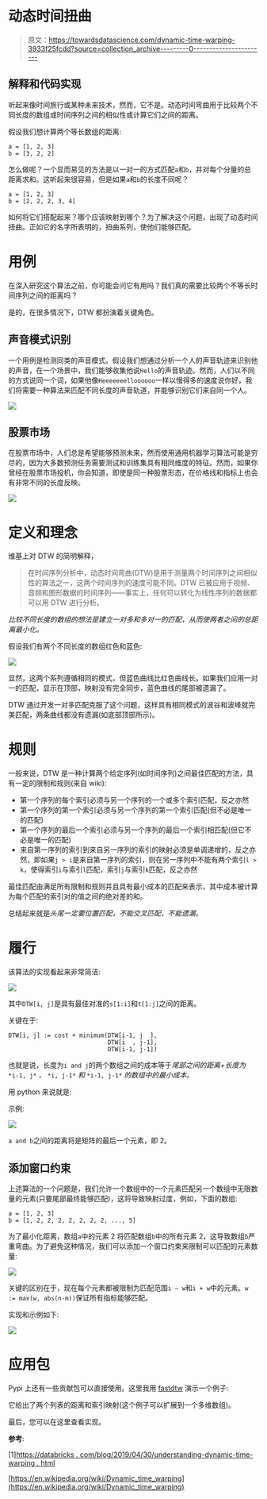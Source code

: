 # 动态时间扭曲

> 原文：<https://towardsdatascience.com/dynamic-time-warping-3933f25fcdd?source=collection_archive---------0----------------------->

## 解释和代码实现

听起来像时间旅行或某种未来技术，然而，它不是。动态时间弯曲用于比较两个不同长度的数组或时间序列之间的相似性或计算它们之间的距离。

假设我们想计算两个等长数组的距离:

```
a = [1, 2, 3]
b = [3, 2, 2]
```

怎么做呢？一个显而易见的方法是以一对一的方式匹配`a`和`b`，并对每个分量的总距离求和。这听起来很容易，但是如果`a`和`b`的长度不同呢？

```
a = [1, 2, 3]
b = [2, 2, 2, 3, 4]
```

如何将它们搭配起来？哪个应该映射到哪个？为了解决这个问题，出现了动态时间扭曲。正如它的名字所表明的，扭曲系列，使他们能够匹配。

# 用例

在深入研究这个算法之前，你可能会问它有用吗？我们真的需要比较两个不等长时间序列之间的距离吗？

是的，在很多情况下，DTW 都扮演着关键角色。

## 声音模式识别

一个用例是检测同类的声音模式。假设我们想通过分析一个人的声音轨迹来识别他的声音，在一个场景中，我们能够收集他说`Hello`的声音轨迹。然而，人们以不同的方式说同一个词，如果他像`Heeeeeeelloooooo`一样以慢得多的速度说你好，我们将需要一种算法来匹配不同长度的声音轨道，并能够识别它们来自同一个人。

![](img/f6a25feadbb47464be881ab5e42e222c.png)

## 股票市场

在股票市场中，人们总是希望能够预测未来，然而使用通用机器学习算法可能是穷尽的，因为大多数预测任务需要测试和训练集具有相同维度的特征。然而，如果你曾经在股票市场投机，你会知道，即使是同一种股票形态，在价格线和指标上也会有非常不同的长度反映。

![](img/09a62d1639611bf218bb3a48890f22d8.png)

# 定义和理念

维基上对 DTW 的简明解释，

> 在时间序列分析中，动态时间弯曲(DTW)是用于测量两个时间序列之间相似性的算法之一，这两个时间序列的速度可能不同。DTW 已被应用于视频、音频和图形数据的时间序列——事实上，任何可以转化为线性序列的数据都可以用 DTW 进行分析。

*比较不同长度的数组的想法是建立一对多和多对一的匹配，从而使两者之间的总距离最小化。*

假设我们有两个不同长度的数组红色和蓝色:

![](img/d9c167255bd7234aa014888b46366832.png)

显然，这两个系列遵循相同的模式，但蓝色曲线比红色曲线长。如果我们应用一对一的匹配，显示在顶部，映射没有完全同步，蓝色曲线的尾部被遗漏了。

DTW 通过开发一对多匹配克服了这个问题，这样具有相同模式的波谷和波峰就完美匹配，两条曲线都没有遗漏(如底部顶部所示)。

# 规则

一般来说，DTW 是一种计算两个给定序列(如时间序列)之间最佳匹配的方法，具有一定的限制和规则(来自 wiki):

*   第一个序列的每个索引必须与另一个序列的一个或多个索引匹配，反之亦然
*   第一个序列的第一个索引必须与另一个序列的第一个索引匹配(但不必是唯一的匹配)
*   第一个序列的最后一个索引必须与另一个序列的最后一个索引相匹配(但它不必是唯一的匹配)
*   来自第一序列的索引到来自另一序列的索引的映射必须是单调递增的，反之亦然，即如果`j > i`是来自第一序列的索引，则在另一序列中不能有两个索引`l > k`，使得索引`i`与索引`l`匹配，索引`j`与索引`k`匹配，反之亦然

最佳匹配由满足所有限制和规则并且具有最小成本的匹配来表示，其中成本被计算为每个匹配的索引对的值之间的绝对差的和。

总结起来就是*头尾一定要位置匹配，不能交叉匹配，不能遗漏。*

# 履行

该算法的实现看起来非常简洁:

![](img/15ce736fbb8fe192acd6630fae14a222.png)

其中`DTW[i, j]`是具有最佳对准的`s[1:i]`和`t[1:j]`之间的距离。

关键在于:

```
DTW[i, j] := cost + minimum(DTW[i-1, j  ],
                            DTW[i  , j-1],
                            DTW[i-1, j-1])
```

也就是说，长度为`i and j`的两个数组之间的成本等于*尾部之间的距离+长度为* `*i-1, j*` *、* `*i, j-1*` *和* `*i-1, j-1*` *的数组中的最小成本。*

用 python 来说就是:

示例:

![](img/2acf7b3b0cc761e5a969904dbefe8257.png)

`a and b`之间的距离将是矩阵的最后一个元素，即 2。

## 添加窗口约束

上述算法的一个问题是，我们允许一个数组中的一个元素匹配另一个数组中无限数量的元素(只要尾部最终能够匹配)，这将导致映射过度，例如，下面的数组:

```
a = [1, 2, 3]
b = [1, 2, 2, 2, 2, 2, 2, 2, ..., 5]
```

为了最小化距离，数组`a`中的元素 2 将匹配数组`b`中的所有元素 2，这导致数组`b`严重弯曲。为了避免这种情况，我们可以添加一个窗口约束来限制可以匹配的元素数量:

![](img/8c18ef413666dca6bec0256f2934fe43.png)

关键的区别在于，现在每个元素都被限制为匹配范围`i — w`和`i + w`中的元素。`w := max(w, abs(n-m))`保证所有指标能够匹配。

实现和示例如下:

![](img/45adcb38f2182d69af77f7cbebd508b9.png)

# 应用包

Pypi 上还有一些贡献包可以直接使用。这里我用 [fastdtw](https://pypi.org/project/fastdtw/) 演示一个例子:

它给出了两个列表的距离和索引映射(这个例子可以扩展到一个多维数组)。

最后，您可以在这里查看实现。

**参考**:

[1][https://databricks . com/blog/2019/04/30/understanding-dynamic-time-warping . html](https://databricks.com/blog/2019/04/30/understanding-dynamic-time-warping.html)

[https://en.wikipedia.org/wiki/Dynamic_time_warping](https://en.wikipedia.org/wiki/Dynamic_time_warping)